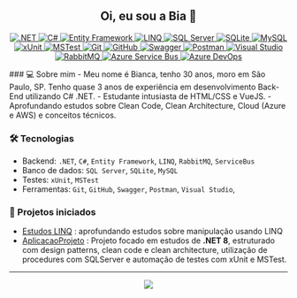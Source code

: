 <h2 align="center">Oi, eu sou a Bia 👋</h2>

<p align="center" style="text-decoration:none;">
  <a href="https://learn.microsoft.com/dotnet/" target="_blank" rel="noopener noreferrer">
    <img src="https://img.shields.io/badge/.NET-512BD4?style=for-the-badge&logo=dotnet&logoColor=white" alt=".NET" />
  </a>
  <a href="https://learn.microsoft.com/dotnet/csharp/" target="_blank" rel="noopener noreferrer">
    <img src="https://img.shields.io/badge/C%23-239120?style=for-the-badge&logo=c-sharp&logoColor=white" alt="C#" />
  </a>
  <a href="https://learn.microsoft.com/ef/" target="_blank" rel="noopener noreferrer">
    <img src="https://img.shields.io/badge/EntityFramework-339933?style=for-the-badge&logo=entity-framework&logoColor=white" alt="Entity Framework" />
  </a>
  <a href="https://learn.microsoft.com/dotnet/csharp/programming-guide/concepts/linq/" target="_blank" rel="noopener noreferrer">
    <img src="https://img.shields.io/badge/LINQ-007ACC?style=for-the-badge&logo=microsoft&logoColor=white" alt="LINQ" />
  </a>
  <a href="https://learn.microsoft.com/sql/sql-server/" target="_blank" rel="noopener noreferrer">
    <img src="https://img.shields.io/badge/SQLServer-CC2927?style=for-the-badge&logo=microsoftsqlserver&logoColor=white" alt="SQL Server" />
  </a>
  <a href="https://www.sqlite.org/docs.html" target="_blank" rel="noopener noreferrer">
    <img src="https://img.shields.io/badge/SQLite-003B57?style=for-the-badge&logo=sqlite&logoColor=white" alt="SQLite" />
  </a>
  <a href="https://dev.mysql.com/doc/" target="_blank" rel="noopener noreferrer">
    <img src="https://img.shields.io/badge/MySQL-4479A1?style=for-the-badge&logo=mysql&logoColor=white" alt="MySQL" />
  </a>
  <a href="https://xunit.net/" target="_blank" rel="noopener noreferrer">
    <img src="https://img.shields.io/badge/xUnit-512BD4?style=for-the-badge&logo=xunit&logoColor=white" alt="xUnit" />
  </a>
  <a href="https://learn.microsoft.com/dotnet/core/testing/unit-testing-with-mstest" target="_blank" rel="noopener noreferrer">
    <img src="https://img.shields.io/badge/MSTest-0078D7?style=for-the-badge&logo=visualstudiotest&logoColor=white" alt="MSTest" />
  </a>
  <a href="https://git-scm.com/doc" target="_blank" rel="noopener noreferrer">
    <img src="https://img.shields.io/badge/Git-F05032?style=for-the-badge&logo=git&logoColor=white" alt="Git" />
  </a>
  <a href="https://github.com/" target="_blank" rel="noopener noreferrer">
    <img src="https://img.shields.io/badge/GitHub-181717?style=for-the-badge&logo=github&logoColor=white" alt="GitHub" />
  </a>
  <a href="https://swagger.io/docs/" target="_blank" rel="noopener noreferrer">
    <img src="https://img.shields.io/badge/Swagger-85EA2D?style=for-the-badge&logo=swagger&logoColor=black" alt="Swagger" />
  </a>
  <a href="https://www.postman.com/docs/" target="_blank" rel="noopener noreferrer">
    <img src="https://img.shields.io/badge/Postman-FF6C37?style=for-the-badge&logo=postman&logoColor=white" alt="Postman" />
  </a>
  <a href="https://visualstudio.microsoft.com/" target="_blank" rel="noopener noreferrer">
    <img src="https://img.shields.io/badge/VisualStudio-5C2D91?style=for-the-badge&logo=visualstudio&logoColor=white" alt="Visual Studio" />
  </a>
  <a href="https://www.rabbitmq.com/documentation.html" target="_blank" rel="noopener noreferrer">
    <img src="https://img.shields.io/badge/RabbitMQ-FF6600?style=for-the-badge&logo=rabbitmq&logoColor=white" alt="RabbitMQ" />
  </a>
  <a href="https://learn.microsoft.com/azure/service-bus-messaging/" target="_blank" rel="noopener noreferrer">
    <img src="https://img.shields.io/badge/AzureServiceBus-0078D7?style=for-the-badge&logo=microsoftazure&logoColor=white" alt="Azure Service Bus" />
  </a>
  <a href="https://learn.microsoft.com/azure/devops/?view=azure-devops" target="_blank" rel="noopener noreferrer">
    <img src="https://img.shields.io/badge/AzureDevOps-0078D7?style=for-the-badge&logo=azuredevops&logoColor=white" alt="Azure DevOps" />
  </a>
</p>
### 💻 Sobre mim
- Meu nome é Bianca, tenho 30 anos, moro em São Paulo, SP. Tenho quase 3 anos de experiência em desenvolvimento Back-End utilizando C# .NET.
- Estudante intusiasta de HTML/CSS e VueJS.
- Aprofundando estudos sobre Clean Code, Clean Architecture, Cloud (Azure e AWS) e conceitos técnicos.

### 🛠️ Tecnologias
- Backend: `.NET`, `C#`, `Entity Framework`, `LINQ`, `RabbitMQ`, `ServiceBus`
- Banco de dados: `SQL Server`, `SQLite`, `MySQL` 
- Testes: `xUnit`, `MSTest`
- Ferramentas: `Git`, `GitHub`, `Swagger`, `Postman`, `Visual Studio`,

### 📌 Projetos iniciados
- [Estudos LINQ](https://github.com/deadkoda/EstudosLinq) : aprofundando estudos sobre manipulação usando LINQ
- [AplicacaoProjeto](https://github.com/deadkoda/AplicacaoProjeto/tree/categoria) : Projeto focado em estudos de **.NET 8**, estruturado com design patterns, clean code e clean architecture, utilização de procedures com SQLServer e automação de testes com xUnit e MSTest.


---
<p align="center"><img src="https://komarev.com/ghpvc/?username=deadkoda&style=flat-square&color=blue" /></p>
</p>
